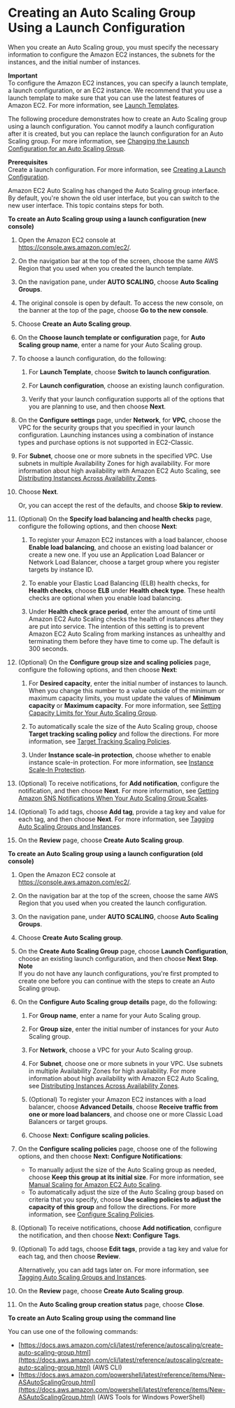 # Creating an Auto Scaling Group Using a Launch Configuration<a name="create-asg"></a>

When you create an Auto Scaling group, you must specify the necessary information to configure the Amazon EC2 instances, the subnets for the instances, and the initial number of instances\.

**Important**  
To configure the Amazon EC2 instances, you can specify a launch template, a launch configuration, or an EC2 instance\. We recommend that you use a launch template to make sure that you can use the latest features of Amazon EC2\. For more information, see [Launch Templates](LaunchTemplates.md)\.

The following procedure demonstrates how to create an Auto Scaling group using a launch configuration\. You cannot modify a launch configuration after it is created, but you can replace the launch configuration for an Auto Scaling group\. For more information, see [Changing the Launch Configuration for an Auto Scaling Group](change-launch-config.md)\. 

**Prerequisites**  
Create a launch configuration\. For more information, see [Creating a Launch Configuration](create-launch-config.md)\.

Amazon EC2 Auto Scaling has changed the Auto Scaling group interface\. By default, you're shown the old user interface, but you can switch to the new user interface\. This topic contains steps for both\. 

**To create an Auto Scaling group using a launch configuration \(new console\)**

1. Open the Amazon EC2 console at [https://console\.aws\.amazon\.com/ec2/](https://console.aws.amazon.com/ec2/)\.

1. On the navigation bar at the top of the screen, choose the same AWS Region that you used when you created the launch template\.

1. On the navigation pane, under **AUTO SCALING**, choose **Auto Scaling Groups**\.

1. The original console is open by default\. To access the new console, on the banner at the top of the page, choose **Go to the new console**\.

1. Choose **Create an Auto Scaling group**\.

1. On the **Choose launch template or configuration** page, for **Auto Scaling group name**, enter a name for your Auto Scaling group\.

1. To choose a launch configuration, do the following:

   1. For **Launch Template**, choose **Switch to launch configuration**\.

   1. For **Launch configuration**, choose an existing launch configuration\.

   1. Verify that your launch configuration supports all of the options that you are planning to use, and then choose **Next**\.

1. On the **Configure settings** page, under **Network**, for **VPC**, choose the VPC for the security groups that you specified in your launch configuration\. Launching instances using a combination of instance types and purchase options is not supported in EC2\-Classic\. 

1. For **Subnet**, choose one or more subnets in the specified VPC\. Use subnets in multiple Availability Zones for high availability\. For more information about high availability with Amazon EC2 Auto Scaling, see [Distributing Instances Across Availability Zones](auto-scaling-benefits.md#arch-AutoScalingMultiAZ)\.

1. Choose **Next**\. 

   Or, you can accept the rest of the defaults, and choose **Skip to review**\. 

1. \(Optional\) On the **Specify load balancing and health checks** page, configure the following options, and then choose **Next**:

   1. To register your Amazon EC2 instances with a load balancer, choose **Enable load balancing**, and choose an existing load balancer or create a new one\. If you use an Application Load Balancer or Network Load Balancer, choose a target group where you register targets by instance ID\. 

   1. To enable your Elastic Load Balancing \(ELB\) health checks, for **Health checks**, choose **ELB** under **Health check type**\. These health checks are optional when you enable load balancing\. 

   1. Under **Health check grace period**, enter the amount of time until Amazon EC2 Auto Scaling checks the health of instances after they are put into service\. The intention of this setting is to prevent Amazon EC2 Auto Scaling from marking instances as unhealthy and terminating them before they have time to come up\. The default is 300 seconds\.

1. \(Optional\) On the **Configure group size and scaling policies** page, configure the following options, and then choose **Next**:

   1. For **Desired capacity**, enter the initial number of instances to launch\. When you change this number to a value outside of the minimum or maximum capacity limits, you must update the values of **Minimum capacity** or **Maximum capacity**\. For more information, see [Setting Capacity Limits for Your Auto Scaling Group](asg-capacity-limits.md)\.

   1. To automatically scale the size of the Auto Scaling group, choose **Target tracking scaling policy** and follow the directions\. For more information, see [Target Tracking Scaling Policies](as-scaling-target-tracking.md#policy-creating-scalingpolicies-console)\.

   1. Under **Instance scale\-in protection**, choose whether to enable instance scale\-in protection\. For more information, see [Instance Scale\-In Protection](as-instance-termination.md#instance-protection)\.

1. \(Optional\) To receive notifications, for **Add notification**, configure the notification, and then choose **Next**\. For more information, see [Getting Amazon SNS Notifications When Your Auto Scaling Group Scales](ASGettingNotifications.md)\.

1. \(Optional\) To add tags, choose **Add tag**, provide a tag key and value for each tag, and then choose **Next**\. For more information, see [Tagging Auto Scaling Groups and Instances](autoscaling-tagging.md)\.

1. On the **Review** page, choose **Create Auto Scaling group**\.

**To create an Auto Scaling group using a launch configuration \(old console\)**

1. Open the Amazon EC2 console at [https://console\.aws\.amazon\.com/ec2/](https://console.aws.amazon.com/ec2/)\.

1. On the navigation bar at the top of the screen, choose the same AWS Region that you used when you created the launch configuration\.

1. On the navigation pane, under **AUTO SCALING**, choose **Auto Scaling Groups**\.

1. Choose **Create Auto Scaling group**\.

1. On the **Create Auto Scaling Group** page, choose **Launch Configuration**, choose an existing launch configuration, and then choose **Next Step**\.
**Note**  
If you do not have any launch configurations, you're first prompted to create one before you can continue with the steps to create an Auto Scaling group\.

1. On the **Configure Auto Scaling group details** page, do the following:

   1. For **Group name**, enter a name for your Auto Scaling group\.

   1. For **Group size**, enter the initial number of instances for your Auto Scaling group\.

   1. For **Network**, choose a VPC for your Auto Scaling group\.

   1. For **Subnet**, choose one or more subnets in your VPC\. Use subnets in multiple Availability Zones for high availability\. For more information about high availability with Amazon EC2 Auto Scaling, see [Distributing Instances Across Availability Zones](auto-scaling-benefits.md#arch-AutoScalingMultiAZ)\.

   1. \(Optional\) To register your Amazon EC2 instances with a load balancer, choose **Advanced Details**, choose **Receive traffic from one or more load balancers**, and choose one or more Classic Load Balancers or target groups\.

   1. Choose **Next: Configure scaling policies**\.

1. On the **Configure scaling policies** page, choose one of the following options, and then choose **Next: Configure Notifications**:
   + To manually adjust the size of the Auto Scaling group as needed, choose **Keep this group at its initial size**\. For more information, see [Manual Scaling for Amazon EC2 Auto Scaling](as-manual-scaling.md)\.
   + To automatically adjust the size of the Auto Scaling group based on criteria that you specify, choose **Use scaling policies to adjust the capacity of this group** and follow the directions\. For more information, see [Configure Scaling Policies](as-scaling-target-tracking.md#policy-creating-scalingpolicies-console)\.

1. \(Optional\) To receive notifications, choose **Add notification**, configure the notification, and then choose **Next: Configure Tags**\.

1. \(Optional\) To add tags, choose **Edit tags**, provide a tag key and value for each tag, and then choose **Review**\.

   Alternatively, you can add tags later on\. For more information, see [Tagging Auto Scaling Groups and Instances](autoscaling-tagging.md)\.

1. On the **Review** page, choose **Create Auto Scaling group**\.

1. On the **Auto Scaling group creation status** page, choose **Close**\.

**To create an Auto Scaling group using the command line**

You can use one of the following commands:
+ [https://docs.aws.amazon.com/cli/latest/reference/autoscaling/create-auto-scaling-group.html](https://docs.aws.amazon.com/cli/latest/reference/autoscaling/create-auto-scaling-group.html) \(AWS CLI\)
+ [https://docs.aws.amazon.com/powershell/latest/reference/items/New-ASAutoScalingGroup.html](https://docs.aws.amazon.com/powershell/latest/reference/items/New-ASAutoScalingGroup.html) \(AWS Tools for Windows PowerShell\)
